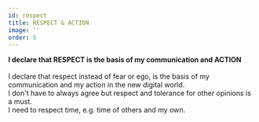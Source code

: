 ```yaml
---
id: respect
title: RESPECT & ACTION
image: ''
order: 5
---
```


**I declare that RESPECT is the basis of my communication and ACTION**
<br/>
<br/>
I declare that respect instead of fear or ego, is the basis of my communication and my action in the new digital world.
<br/>
I don't have to always agree but respect and tolerance for other opinions is a must.<br/>
I need to respect time, e.g. time of others and my own.

